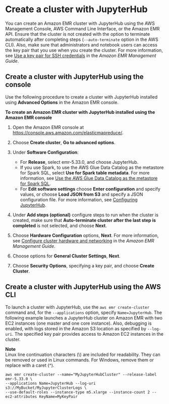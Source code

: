 # Create a cluster with JupyterHub<a name="emr-jupyterhub-launch"></a>

You can create an Amazon EMR cluster with JupyterHub using the AWS Management Console, AWS Command Line Interface, or the Amazon EMR API\. Ensure that the cluster is not created with the option to terminate automatically after completing steps \(`--auto-terminate` option in the AWS CLI\)\. Also, make sure that administrators and notebook users can access the key pair that you use when you create the cluster\. For more information, see [Use a key pair for SSH credentials](https://docs.aws.amazon.com/emr/latest/ManagementGuide/emr-plan-access-ssh.html) in the *Amazon EMR Management Guide*\.

## Create a cluster with JupyterHub using the console<a name="emr-jupyterhub-launch-console"></a>

Use the following procedure to create a cluster with JupyterHub installed using **Advanced Options** in the Amazon EMR console\.

**To create an Amazon EMR cluster with JupyterHub installed using the Amazon EMR console**

1. Open the Amazon EMR console at [https://console\.aws\.amazon\.com/elasticmapreduce/](https://console.aws.amazon.com/elasticmapreduce/)\.

1. Choose **Create cluster**, **Go to advanced options**\.

1. Under **Software Configuration**:
   + For **Release**, select emr\-5\.33\.0, and choose JupyterHub\.
   + If you use Spark, to use the AWS Glue Data Catalog as the metastore for Spark SQL, select **Use for Spark table metadata**\. For more information, see [Use the AWS Glue Data Catalog as the metastore for Spark SQL](emr-spark-glue.md)\.
   + For **Edit software settings** choose **Enter configuration** and specify values, or choose **Load JSON from S3** and specify a JSON configuration file\. For more information, see [Configuring JupyterHub](emr-jupyterhub-configure.md)\.

1. Under **Add steps \(optional\)** configure steps to run when the cluster is created, make sure that **Auto\-terminate cluster after the last step is completed** is not selected, and choose **Next**\.

1. Choose **Hardware Configuration** options, **Next**\. For more information, see [Configure cluster hardware and networking](https://docs.aws.amazon.com/emr/latest/ManagementGuide/emr-plan-instances.html) in the *Amazon EMR Management Guide*\.

1. Choose options for **General Cluster Settings**, **Next**\.

1. Choose **Security Options**, specifying a key pair, and choose **Create Cluster**\.

## Create a cluster with JupyterHub using the AWS CLI<a name="emr-jupyterhub-launch-cli"></a>

To launch a cluster with JupyterHub, use the `aws emr create-cluster` command and, for the `--applications` option, specify `Name=JupyterHub`\. The following example launches a JupyterHub cluster on Amazon EMR with two EC2 instances \(one master and one core instance\)\. Also, debugging is enabled, with logs stored in the Amazon S3 location as specified by `--log-uri`\. The specified key pair provides access to Amazon EC2 instances in the cluster\.

**Note**  
Linux line continuation characters \(\\\) are included for readability\. They can be removed or used in Linux commands\. For Windows, remove them or replace with a caret \(^\)\.

```
aws emr create-cluster --name="MyJupyterHubCluster" --release-label emr-5.33.0 \
--applications Name=JupyterHub --log-uri s3://MyBucket/MyJupyterClusterLogs \
--use-default-roles --instance-type m5.xlarge --instance-count 2 --ec2-attributes KeyName=MyKeyPair
```